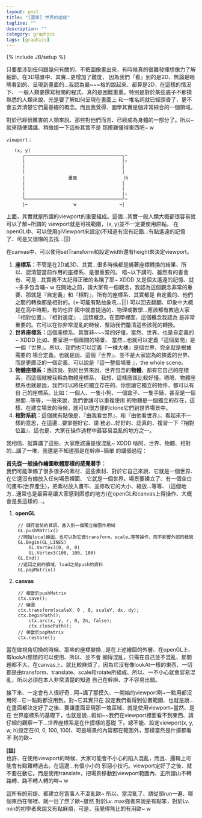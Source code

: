 ```yaml
---
layout: post
title: "[圖學] 世界的組成"
tagline: ""
description: ""
category: graphics
tags: [graphics]
---
```

{% include JB/setup %}

<!-- excerpt start -->

只要牽涉到任何跟幾何有關的、不把圖像畫出來，有時候真的很難發揮想像力了解細節。在3D場景中、其實…更增加了難度，
因為我們『看』到的是2D、無論是眼睛看到的、呈現到畫面的…我認為嚴~~~格的說起來、都算是2D，在這樣的情況下、
一般人類要撰寫相關的程式、真的是困難重重。特別是對於某些底子不那摸熟悉的人類來說、光是要了解如何呈現在畫面上
和一堆名詞就已經頭昏了、更不會去弄清楚它們最基礎的概念。而且我覺得、圖學其實是個非常綜合的一個領域。

對於已經很厲害的人類來說、那些對他們而言、已經成為身體的一部分了。所以~就來隨便講講、稍微提一下這些其實不是
那摸難懂得東西吧~ w

<!-- excerpt end -->

    viewport；

       (x, y)
          ┌────────────────────────────────────┐─
          |                                    |↑
          |                                    |
          |                                    |
          |                畫面                 |h
          |                                    |
          |                                    |
          |                                    |↓
          └────────────────────────────────────┘─
          |←                 w                →|
		  

上面，其實就是所謂的viewport的重要組成。這個…其實一般人類大概都很容易就可以了解~所謂的
viewport就是可視範圍，(x, y)並不一定要使用原點。
在openGL中、可以使用glViewport來設定(不知道有沒有記錯…有點遙遠的記憶了、可是又很懶的去找…|||)

在canvas中、可以使用setTransform和設定width還有height來決定viewport。

<ol>
<li> <strong>座標系：</strong>不管是在2D或3D、其實…很多時候都是繞著座標轉換的結果、所以、認清楚當前作用的座標系、是很重要的。
   唔~以下講的、雖然有的書會有、可是…其實我不太記得正確的名稱了耶~ XDDD 又是個太遙遠的記憶、就~多多包含囉~ w
   在開始之前，請大家有一個觀念，我認為這個觀念非常的重要、那就是『自定義』和『相對』，所有的座標系、其實都是
   自定義的、他們之間的轉換都是相對的。(←可能有點抽象吼…|||) 可以回去翻翻、印象中大概是在高中時期，有的也許
   國中就會提過的、物理或數學…應該都有教過大家『相對位置』、『相對速度』…這類概念。在圖學裡面、這個概念我認為
   是非常重要的。它可以在你非常混亂的時候、幫助我們釐清這些該死的轉換。</li>
   
<li> <strong>世界座標系：</strong>這個座標系、其實非~~~常的好懂，當然、世界、也是自定義的~ XDDD 比如、要呈現一個房間的場景、
  當然…也就可以定義『這個房間』是一個『世界』。所以、我們也可以定義『一棟大樓』是個世界、完全就是根據需要的
  場合定義。也就是說、這個『世界』、並不是大家認為的狹義的世界、而是更廣泛的一個定義、可以說是『這一整個場景
  』，the whole scene。</li>

<li> <strong>物體座標系：</strong>應該說、對於世界來說、世界包含的<strong>物體</strong>，都有它自己的座標系，而這個就被我稱為物體座標系，
   我想、這樣應該比較好懂。嗯嗯、物體座標系也就是說，我們可以將任何獨立存在的、你想讓它獨立的物件，都可以有自
   己的座標系。比如：一個人、一隻小狗、一個盒子、一隻手錶、甚至是一個房間…等等，一般來說，我們會讓可以重複使用
   的物體是一個獨立的存在，這樣、在建立場景的時候，就可以很方便的clone它們到世界場景中。</li>

<li> <strong>相對系統：</strong>這個就有點像是、『由我看世界』、和『由他看世界』、看起來不一樣的意思，在這邊…要掌握好它、請
   務必…好好的、認真的、複習一下『相對位置』、這也是、大家在操作過程中最容易混亂的地方之一。</li>
</ol>




我相信、就算講了這些、大家應該還是很混亂~ XDDD 啥阿、世界、物體、相對的…講了一堆、我還是不知道那是在幹麻~簡單
的講個過程：

**首先從一般操作繪圖軟體那樣的感覺著手：**<br>
  我們可能準備了很多很多的素材、這些素材、對於它自己來說、它就是一個世界、在它還沒有備放入任何場景裡面、
  它就是一個世界。場景要建立了、有一個空白的畫布(世界產生)，把素材放入畫布、並修改它的大小、縮放…等等、
  (這個地方…通常也是最容易讓大家感到困惑的地方)在openGL和canvas上得操作、大概會是長這樣的…。


1. **openGL**

		// 儲存當前的資訊、進入到一個獨立繪圖作用域
		GL.pushMatrix()
		//開始local繪圖、也可以對它做transform，scale…等等操作、而不影響外部的樣貌
		GL.Begin(GL_LINES)
			GL.Vertex3(0, 0, 0)
			GL.Vertex3(100, 100, 100)
		GL.End()
		//返回之前的領域、load之前push的資料
		GL.popMatrix()

2. **canvas**

		// 相當於pushMatrix
		ctx.save();
		// 繪圖
		ctx.transform(scaleX, 0 , 0, scaleY, dx, dy);
		ctx.beginPath();
			ctx.arc(x, y, r, 0, 2π, false);
			ctx.closePath();
		// 相當於popMatrix
		ctx.restore();

	
當在做視角切換的時候、那些的座標變換…是在上述繪圖的外層、在openGL上、有lookAt那類的可以使用、所以、並不會
顯得混亂，只需在自己並不混亂、那問題都不大。在canvas上、就比較麻煩了，因為它沒有像lookAt一樣的東西、一切
都是由transform、translate、scale和rotate所組成、所以、一不小心就會容易混亂，所以必須在本人非常清楚的知道
自己在幹麻、才不容易出錯。

接下來、一定會有人很好奇…阿~講了那摸久、一開始的viewport咧~一點用都沒用阿…它一點點都沒用到。對~它其實只在
設定我們看得到位置範圍、也就是說…在畫面都決定好了之後、要讓畫面呈現那一塊區域、就是使用viewport~當然、是在
世界座標系的基礎下，也就是說…假如~~我們在viewport裡面看不到東西、請仔細的觀察一下…世界座標系是在什摸樣的基礎
下。總不能、設定viewport(x, y, w, h)設定在(0, 0, 100, 100)、可是場景的內容都在範圍外，那樣當然是什摸都看不
到的歐~


**\[註\]**<br>
也許、在使用viewport的時候、大家可能會不小心的陷入混亂，而且、邏輯上可能會有點難轉過去。在這邊…有個小小的
邪惡小技巧。viewport定好了之後、就不要在動它。而是使用translate，把場景移動到viewport範圍內、正所謂山不轉
路轉、路不轉人轉的咩~ w


這所有的前提、都建立在當事人不混亂歐~ 所以、當混亂了、請從頭run一遍、哪個東西在哪裡、就一目了然了歐~雖然
對於Lv. max強者來說是有點笨，對於Lv. min的初學者來說又有點麻煩，可是、我覺得無比的有用歐~ w 
